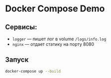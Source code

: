 # Docker Compose Demo

## Сервисы:

- `logger` — пишет лог в volume `/logs/info.log`
- `nginx` — отдает статику на порту 8080

## Запуск

```bash
docker-compose up --build

